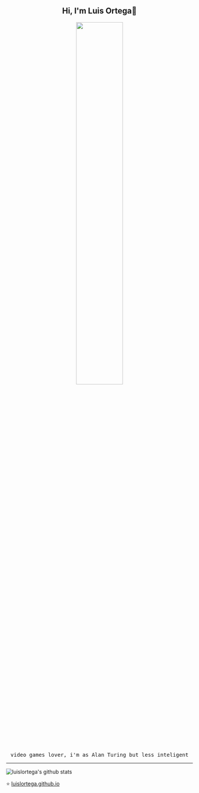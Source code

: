 <h2 align="center"> Hi, I'm Luis Ortega👋 <br/> </h2> 

<p align="center"><img width=50% src="https://wompampsupport.azureedge.net/fetchimage?siteId=7575&v=2&jpgQuality=100&width=700&url=https%3A%2F%2Fi.kym-cdn.com%2Fentries%2Ficons%2Ffacebook%2F000%2F021%2F807%2Fig9OoyenpxqdCQyABmOQBZDI0duHk2QZZmWg2Hxd4ro.jpg"></p>


<p align="center"> <samp> video games lover, i'm as Alan Turing but less inteligent

____


![luislortega's github stats](https://github-readme-stats.vercel.app/api?username=luislortega&show_icons=true)

<p align="center">

⭐️ [luislortega.github.io](https://luislortega.github.io/)

</p>


